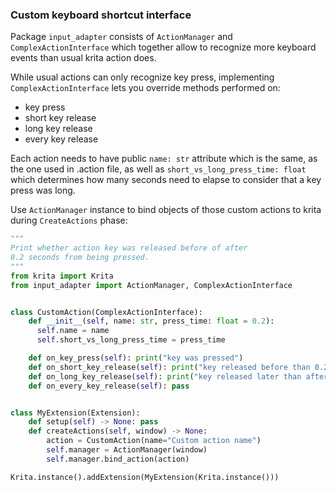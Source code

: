 ### Custom keyboard shortcut interface
Package `input_adapter` consists of `ActionManager` and `ComplexActionInterface` which together allow to recognize more keyboard events than usual krita action does.

While usual actions can only recognize key press, implementing `ComplexActionInterface` lets you override methods performed on:
- key press
- short key release
- long key release
- every key release

Each action needs to have public `name: str` attribute which is the same, as the one used in .action file, as well as `short_vs_long_press_time: float` which determines how many seconds need to elapse to consider that a key press was long.

Use `ActionManager` instance to bind objects of those custom actions to krita during `CreateActions` phase:

```python
"""
Print whether action key was released before of after
0.2 seconds from being pressed.
"""
from krita import Krita
from input_adapter import ActionManager, ComplexActionInterface


class CustomAction(ComplexActionInterface):
    def __init__(self, name: str, press_time: float = 0.2):
      self.name = name
      self.short_vs_long_press_time = press_time

    def on_key_press(self): print("key was pressed")
    def on_short_key_release(self): print("key released before than 0.2s")
    def on_long_key_release(self): print("key released later than after 0.2s")
    def on_every_key_release(self): pass


class MyExtension(Extension):
    def setup(self) -> None: pass
    def createActions(self, window) -> None:
        action = CustomAction(name="Custom action name")
        self.manager = ActionManager(window)
        self.manager.bind_action(action)

Krita.instance().addExtension(MyExtension(Krita.instance()))
```